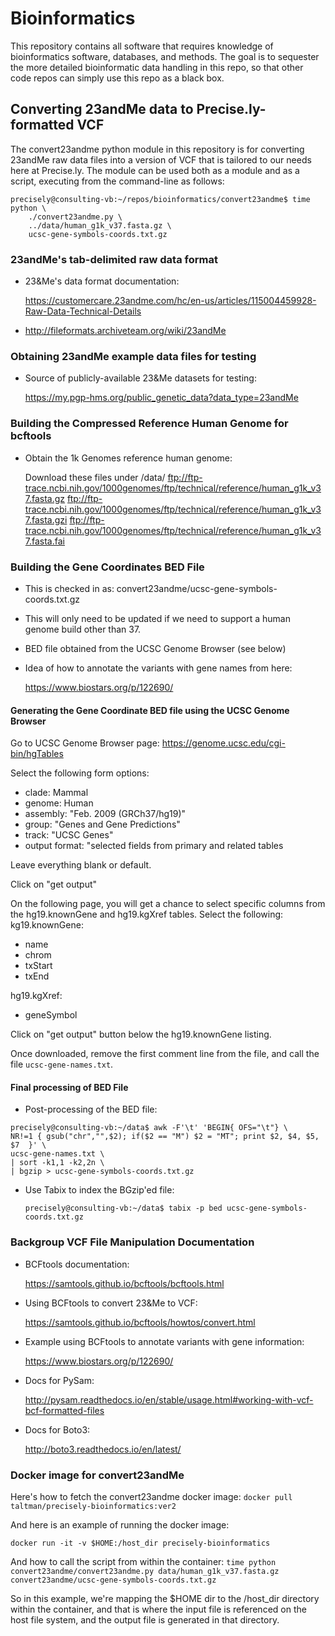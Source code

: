 # Bioinformatics

This repository contains all software that requires knowledge of
bioinformatics software, databases, and methods. The goal is to
sequester the more detailed bioinformatic data handling in this repo,
so that other code repos can simply use this repo as a black box.

## Converting 23andMe data to Precise.ly-formatted VCF

The convert23andme python module in this repository is for converting
23andMe raw data files into a version of VCF that is tailored to our
needs here at Precise.ly. The module can be used both as a module and
as a script, executing from the command-line as follows:

```
precisely@consulting-vb:~/repos/bioinformatics/convert23andme$ time python \
	./convert23andme.py \
	../data/human_g1k_v37.fasta.gz \
	ucsc-gene-symbols-coords.txt.gz
```

### 23andMe's tab-delimited raw data format

- 23&Me's data format documentation:

	https://customercare.23andme.com/hc/en-us/articles/115004459928-Raw-Data-Technical-Details

- http://fileformats.archiveteam.org/wiki/23andMe


### Obtaining 23andMe example data files for testing

- Source of publicly-available 23&Me datasets for testing:

  https://my.pgp-hms.org/public_genetic_data?data_type=23andMe


### Building the Compressed Reference Human Genome for bcftools

- Obtain the 1k Genomes reference human genome:

	Download these files under <project-root>/data/
	ftp://ftp-trace.ncbi.nih.gov/1000genomes/ftp/technical/reference/human_g1k_v37.fasta.gz
	ftp://ftp-trace.ncbi.nih.gov/1000genomes/ftp/technical/reference/human_g1k_v37.fasta.gzi
	ftp://ftp-trace.ncbi.nih.gov/1000genomes/ftp/technical/reference/human_g1k_v37.fasta.fai

### Building the Gene Coordinates BED File
- This is checked in as:
  convert23andme/ucsc-gene-symbols-coords.txt.gz
- This will only need to be updated if we need to support a human
  genome build other than 37.
- BED file obtained from the UCSC Genome Browser (see below)
- Idea of how to annotate the variants with gene names from here:

	https://www.biostars.org/p/122690/

#### Generating the Gene Coordinate BED file using the UCSC Genome Browser

Go to UCSC Genome Browser page:
https://genome.ucsc.edu/cgi-bin/hgTables

Select the following form options:
- clade: Mammal
- genome: Human
- assembly: "Feb. 2009 (GRCh37/hg19)"
- group: "Genes and Gene Predictions"
- track: "UCSC Genes"
- output format: "selected fields from primary and related tables

Leave everything blank or default.

Click on "get output"

On the following page, you will get a chance to select specific
columns from the hg19.knownGene and hg19.kgXref tables. Select the
following:
kg19.knownGene:
- name
- chrom
- txStart
- txEnd

hg19.kgXref:
- geneSymbol

Click on "get output" button below the hg19.knownGene listing.

Once downloaded, remove the first comment line from the file, and call
the file `ucsc-gene-names.txt`.

#### Final processing of BED File
- Post-processing of the BED file:

```
precisely@consulting-vb:~/data$ awk -F'\t' 'BEGIN{ OFS="\t"} \
NR!=1 { gsub("chr","",$2); if($2 == "M") $2 = "MT"; print $2, $4, $5, $7  }' \
ucsc-gene-names.txt \
| sort -k1,1 -k2,2n \
| bgzip > ucsc-gene-symbols-coords.txt.gz
```

- Use Tabix to index the BGzip'ed file:

	`precisely@consulting-vb:~/data$ tabix -p bed ucsc-gene-symbols-coords.txt.gz`

### Backgroup VCF File Manipulation Documentation

- BCFtools documentation:

	https://samtools.github.io/bcftools/bcftools.html

- Using BCFtools to convert 23&Me to VCF:

	https://samtools.github.io/bcftools/howtos/convert.html

- Example using BCFtools to annotate variants with gene information:

  https://www.biostars.org/p/122690/

- Docs for PySam:

	http://pysam.readthedocs.io/en/stable/usage.html#working-with-vcf-bcf-formatted-files

- Docs for Boto3:

	http://boto3.readthedocs.io/en/latest/

### Docker image for convert23andMe

Here's how to fetch the convert23andme docker image:
`docker pull taltman/precisely-bioinformatics:ver2`

And here is an example of running the docker image:

`docker run -it -v $HOME:/host_dir precisely-bioinformatics`

And how to call the script from within the container:
`time python convert23andme/convert23andme.py data/human_g1k_v37.fasta.gz convert23andme/ucsc-gene-symbols-coords.txt.gz`

So in this example, we're mapping the $HOME dir to the /host_dir
directory within the container, and that is where the input file is
referenced on the host file system, and the output file is generated
in that directory.
